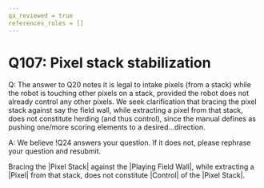 ```yaml
---
qa_reviewed = true
references_rules = []
---
```


# Q107: Pixel stack stabilization

Q: The answer to Q20 notes it is legal to intake pixels (from a stack) while the robot is touching other pixels on a stack, provided the robot does not already control any other pixels. We seek clarification that bracing the pixel stack against say the field wall, while extracting a pixel from that stack, does not constitute herding (and thus control), since the manual defines as pushing one/more scoring elements to a desired...direction.

A: We believe !Q24 answers your question. If it does not, please rephrase your question and resubmit.

Bracing the |Pixel Stack| against the |Playing Field Wall|, while extracting a |Pixel| from that stack, does not constitute |Control| of the |Pixel Stack|.